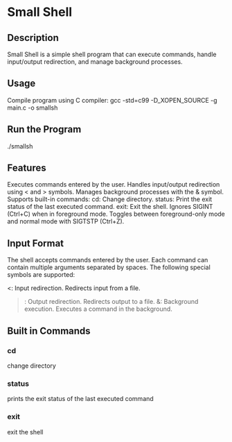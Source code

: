 # Small Shell

## Description
Small Shell is a simple shell program that can execute commands, handle input/output redirection, and manage background processes.

## Usage
Compile program using C compiler:
gcc -std=c99 -D_XOPEN_SOURCE -g main.c -o smallsh

## Run the Program
./smallsh

## Features
Executes commands entered by the user.
Handles input/output redirection using < and > symbols.
Manages background processes with the & symbol.
Supports built-in commands:
cd: Change directory.
status: Print the exit status of the last executed command.
exit: Exit the shell.
Ignores SIGINT (Ctrl+C) when in foreground mode.
Toggles between foreground-only mode and normal mode with SIGTSTP (Ctrl+Z).

## Input Format
The shell accepts commands entered by the user. Each command can contain multiple arguments separated by spaces. The following special symbols are supported:

<: Input redirection. Redirects input from a file.
>: Output redirection. Redirects output to a file.
&: Background execution. Executes a command in the background.

## Built in Commands
### cd
change directory
### status
prints the exit status of the last executed command
### exit
exit the shell
